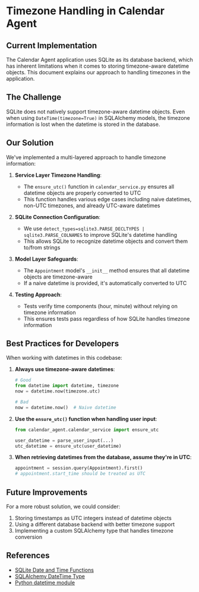 # Timezone Handling in Calendar Agent

## Current Implementation

The Calendar Agent application uses SQLite as its database backend, which has inherent limitations when it comes to storing timezone-aware datetime objects. This document explains our approach to handling timezones in the application.

## The Challenge

SQLite does not natively support timezone-aware datetime objects. Even when using `DateTime(timezone=True)` in SQLAlchemy models, the timezone information is lost when the datetime is stored in the database.

## Our Solution

We've implemented a multi-layered approach to handle timezone information:

1. **Service Layer Timezone Handling**:
   - The `ensure_utc()` function in `calendar_service.py` ensures all datetime objects are properly converted to UTC
   - This function handles various edge cases including naive datetimes, non-UTC timezones, and already UTC-aware datetimes

2. **SQLite Connection Configuration**:
   - We use `detect_types=sqlite3.PARSE_DECLTYPES | sqlite3.PARSE_COLNAMES` to improve SQLite's datetime handling
   - This allows SQLite to recognize datetime objects and convert them to/from strings

3. **Model Layer Safeguards**:
   - The `Appointment` model's `__init__` method ensures that all datetime objects are timezone-aware
   - If a naive datetime is provided, it's automatically converted to UTC

4. **Testing Approach**:
   - Tests verify time components (hour, minute) without relying on timezone information
   - This ensures tests pass regardless of how SQLite handles timezone information

## Best Practices for Developers

When working with datetimes in this codebase:

1. **Always use timezone-aware datetimes**:
   ```python
   # Good
   from datetime import datetime, timezone
   now = datetime.now(timezone.utc)
   
   # Bad
   now = datetime.now()  # Naive datetime
   ```

2. **Use the `ensure_utc()` function when handling user input**:
   ```python
   from calendar_agent.calendar_service import ensure_utc
   
   user_datetime = parse_user_input(...)
   utc_datetime = ensure_utc(user_datetime)
   ```

3. **When retrieving datetimes from the database, assume they're in UTC**:
   ```python
   appointment = session.query(Appointment).first()
   # appointment.start_time should be treated as UTC
   ```

## Future Improvements

For a more robust solution, we could consider:

1. Storing timestamps as UTC integers instead of datetime objects
2. Using a different database backend with better timezone support
3. Implementing a custom SQLAlchemy type that handles timezone conversion

## References

- [SQLite Date and Time Functions](https://www.sqlite.org/lang_datefunc.html)
- [SQLAlchemy DateTime Type](https://docs.sqlalchemy.org/en/20/core/type_basics.html#sqlalchemy.types.DateTime)
- [Python datetime module](https://docs.python.org/3/library/datetime.html)
